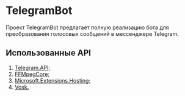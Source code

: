 # TelegramBot
Проект TelegramBot предлагает полную реализацию бота для преобразования голосовых сообщений в мессенджере Telegram.
## Использованные API
1. [Telegram.API;](https://www.nuget.org/packages/Telegram.Bot)
2. [FFMpegCore;](https://www.nuget.org/packages/FFMpegCore)
3. [Microsoft.Extensions.Hosting;](https://www.nuget.org/packages/Microsoft.Extensions.Hosting/8.0.0-rc.1.23419.4)
4. [Vosk.](https://www.nuget.org/packages/Vosk)
